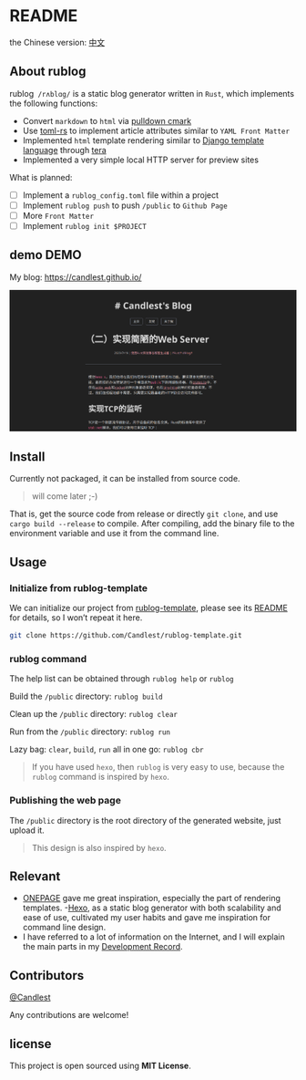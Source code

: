 # README

the Chinese version: [中文](./README/README_CN.md)

## About rublog

rublog` /rʌblɑg/` is a static blog generator written in `Rust`, which implements the following functions:

- Convert `markdown` to `html` via [pulldown cmark](https://github.com/raphlinus/pulldown-cmark)
- Use [toml-rs](https://github.com/toml-rs/toml) to implement article attributes similar to `YAML Front Matter`
- Implemented `html` template rendering similar to [Django template language](https://docs.djangoproject.com/en/3.1/topics/templates/) through [tera](https://github.com/Keats/tera)
- Implemented a very simple local HTTP server for preview sites

What is planned:

- [ ] Implement a `rublog_config.toml` file within a project
- [ ] Implement `rublog push` to push `/public` to `Github Page`
- [ ] More `Front Matter`
- [ ] Implement `rublog init $PROJECT`

## demo DEMO

My blog: https://candlest.github.io/

![demo](./README/demo_png.png)

## Install

Currently not packaged, it can be installed from source code.

> will come later ;-)

That is, get the source code from release or directly `git clone`, and use `cargo build --release` to compile. After compiling, add the binary file to the environment variable and use it from the command line.

## Usage

### Initialize from rublog-template

We can initialize our project from [rublog-template](https://github.com/Candlest/rublog-template), please see its [README](https://github.com/Candlest/rublog-template/blob/main/README.md) for details, so I won’t repeat it here.

```bash
git clone https://github.com/Candlest/rublog-template.git
```

### rublog command

The help list can be obtained through `rublog help` or `rublog`

Build the `/public` directory: `rublog build`

Clean up the `/public` directory: `rublog clear`

Run from the `/public` directory: `rublog run`

Lazy bag: `clear`, `build`, `run` all in one go: `rublog cbr`

> If you have used `hexo`, then `rublog` is very easy to use, because the `rublog` command is inspired by `hexo`.

### Publishing the web page

The `/public` directory is the root directory of the generated website, just upload it.

> This design is also inspired by `hexo`.

## Relevant

- [ONEPAGE](https://github.com/hanpei/onepage) gave me great inspiration, especially the part of rendering templates.
-[Hexo](https://github.com/hexojs/hexo), as a static blog generator with both scalability and ease of use, cultivated my user habits and gave me inspiration for command line design.
- I have referred to a lot of information on the Internet, and I will explain the main parts in my [Development Record](https://www.zhihu.com/column/c_1664617254036639745).

## Contributors

[@Candlest](https://github.com/Candlest)

Any contributions are welcome!

## license

This project is open sourced using **MIT License**.
